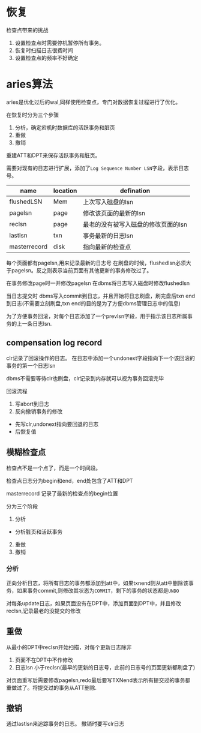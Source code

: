 # 恢复
检查点带来的挑战
1. 设置检查点时需要停机暂停所有事务。
2. 恢复时扫描日志很费时间
3. 设置检查点的频率不好确定

# aries算法
aries是优化过后的wal,同样使用检查点，专门对数据恢复过程进行了优化。

在恢复时分为三个步骤
1. 分析，确定宕机时数据库的活跃事务和脏页
2. 重做
3. 撤销

重建ATT和DPT来保存活跃事务和脏页。


需要对现有的日志进行扩展，添加了`Log Sequence Number LSN`字段，表示日志号。

| name | location | defination |
| --------------- | --------------- | --------------- |
| flushedLSN | Mem | 上次写入磁盘的lsn |
| pagelsn | page | 修改该页面的最新的lsn |
| reclsn | page | 最老的没有被写入磁盘的修改页面的lsn |
| lastlsn | txn | 事务最新的日志lsn | 
| masterrecord | disk | 指向最新的检查点 |

每个页面都有pagelsn,用来记录最新的日志号
在刷盘的时候，flushedlsn必须大于pagelsn。反之则表示当前页面有其他更新的事务修改过了。

在事务修改page时一并修改pagelsn
在dbms将日志写入磁盘时修改flushedlsn

当日志提交时 dbms写入commit到日志，并且开始将日志刷盘，刷完盘后txn end到日志(不需要立刻刷盘,txn end的目的是为了方便dbms管理日志中的信息)

为了方便事务回滚，对每个日志添加了一个prevlsn字段，用于指示该日志所属事务的上一条日志lsn.

## compensation log record
clr记录了回滚操作的日志。
在日志中添加一个undonext字段指向下一个该回滚的事务的第一个日志lsn

dbms不需要等待clr也刷盘，clr记录到内存就可以视为事务回滚完毕


回滚流程
1. 写abort到日志
2. 反向撤销事务的修改
  - 先写clr,undonext指向要回退的日志
  - 后恢复值

## 模糊检查点
检查点不是一个点了，而是一个时间段。

检查点日志分为begin和end，end处包含了ATT和DPT

masterrecord 记录了最新的检查点的begin位置

分为三个阶段
1. 分析
  - 分析脏页和活跃事务
2. 重做
3. 撤销


### 分析
正向分析日志，将所有日志的事务都添加到att中，如果txnend则从att中删除该事务，如果事务commit,则修改其状态为`COMMIT`，剩下的事务的状态都是`UNDO`

对每条update日志，如果页面没有在DPT中，添加页面到DPT中，并且修改reclsn,记录最老的没提交的修改

## 重做
从最小的DPT中reclsn开始扫描，对每个更新日志除非
1. 页面不在DPT中不作修改
2. 日志lsn 小于reclsn(最早的更新的日志号，此前的日志号的页面更新都刷盘了)

对页面重写后需要修改pagelsn,redo最后要写TXNend表示所有提交过的事务都重做过了。将提交过的事务从ATT删除.


## 撤销
通过lastlsn来追踪事务的日志。
撤销时要写clr日志
